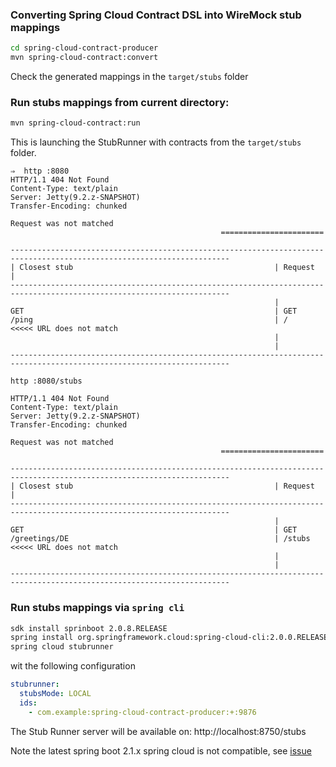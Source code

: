### Converting Spring Cloud Contract DSL into WireMock stub mappings

```bash
cd spring-cloud-contract-producer
mvn spring-cloud-contract:convert
```

Check the generated mappings in the `target/stubs` folder

### Run stubs mappings from current directory:

```bash
mvn spring-cloud-contract:run
```

This is launching the StubRunner with contracts from the `target/stubs` folder.

```
⇒  http :8080
HTTP/1.1 404 Not Found
Content-Type: text/plain
Server: Jetty(9.2.z-SNAPSHOT)
Transfer-Encoding: chunked

Request was not matched
                                               =======================

-----------------------------------------------------------------------------------------------------------------------
| Closest stub                                             | Request                                                  |
-----------------------------------------------------------------------------------------------------------------------
                                                           |
GET                                                        | GET
/ping                                                      | /                                                   <<<<< URL does not match
                                                           |
                                                           |
-----------------------------------------------------------------------------------------------------------------------
```

```
http :8080/stubs

HTTP/1.1 404 Not Found
Content-Type: text/plain
Server: Jetty(9.2.z-SNAPSHOT)
Transfer-Encoding: chunked

Request was not matched
                                               =======================

-----------------------------------------------------------------------------------------------------------------------
| Closest stub                                             | Request                                                  |
-----------------------------------------------------------------------------------------------------------------------
                                                           |
GET                                                        | GET
/greetings/DE                                              | /stubs                                              <<<<< URL does not match
                                                           |
                                                           |
-----------------------------------------------------------------------------------------------------------------------

```


### Run stubs mappings via `spring cli`

```bash
sdk install sprinboot 2.0.8.RELEASE
spring install org.springframework.cloud:spring-cloud-cli:2.0.0.RELEASE 
spring cloud stubrunner
```
wit the following configuration

```yaml
stubrunner:
  stubsMode: LOCAL
  ids:
    - com.example:spring-cloud-contract-producer:+:9876
```

The Stub Runner server will be available on: http://localhost:8750/stubs

Note the latest spring boot 2.1.x spring cloud is not compatible, see [issue](https://stackoverflow.com/questions/53410910/issues-with-spring-cloud-cli-nosuchmethoderror-org-springframework-cloud-launc)




 
